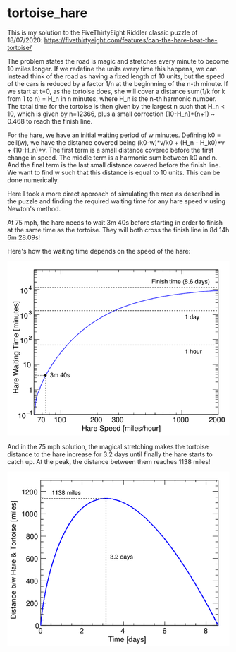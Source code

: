 # tortoise_hare

This is my solution to the FiveThirtyEight Riddler classic puzzle of 18/07/2020: https://fivethirtyeight.com/features/can-the-hare-beat-the-tortoise/

The problem states the road is magic and stretches every minute to become 10 miles longer. If we redefine the units every time this happens, we can instead think of the road as having a fixed length of 10 units, but the speed of the cars is reduced by a factor 1/n at the beginnning of the n-th minute. If we start at t=0, as the tortoise does, she will cover a distance sum(1/k for k from 1 to n) = H_n in n minutes, where H_n is the n-th harmonic number. The total time for the tortoise is then given by the largest n such that H_n < 10, which is given by n=12366, plus a small correction (10-H_n)*(n+1) ~ 0.468 to reach the finish line.

For the hare, we have an initial waiting period of w minutes. Defining k0 = ceil(w), we have the distance covered being (k0-w)*v/k0 + (H_n - H_k0)*v + (10-H_n)*v. The first term is a small distance covered before the first change in speed. The middle term is a harmonic sum between k0 and n. And the final term is the last small distance covered before the finish line. We want to find w such that this distance is equal to 10 units. This can be done numerically.

Here I took a more direct approach of simulating the race as described in the puzzle and finding the required waiting time for any hare speed v using Newton's method. 

At 75 mph, the hare needs to wait 3m 40s before starting in order to finish at the same time as the tortoise. They will both cross the finish line in 8d 14h 6m 28.09s!

Here's how the waiting time depends on the speed of the hare:

!["Hare waiting time vs speed"](waittime_vs_speed.png)

And in the 75 mph solution, the magical stretching makes the tortoise distance to the hare increase for 3.2 days until finally the hare starts to catch up. At the peak, the distance between them reaches 1138 miles!

!["Tortoise-Hare distance vs time"](distance_vs_time.png)
